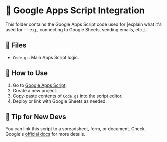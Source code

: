 # 📄 Google Apps Script Integration

This folder contains the Google Apps Script code used for [explain what it's used for — e.g., connecting to Google Sheets, sending emails, etc.].

## 📁 Files

- `Code.gs`: Main Apps Script logic.

## 🔧 How to Use

1. Go to [Google Apps Script](https://script.google.com/).
2. Create a new project.
3. Copy-paste contents of `Code.gs` into the script editor.
4. Deploy or link with Google Sheets as needed.

## 🚀 Tip for New Devs

You can link this script to a spreadsheet, form, or document. Check Google's [official docs](https://developers.google.com/apps-script) for more details.
